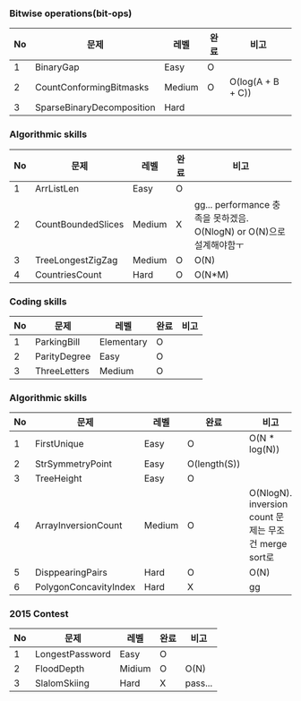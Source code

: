 ### Bitwise operations(bit-ops)
No | 문제 | 레벨 | 완료 | 비고
---|---|---|---|---
1 | BinaryGap | Easy | O | 
2 | CountConformingBitmasks | Medium | O | O(log(A + B + C))
3 | SparseBinaryDecomposition | Hard |  | 

### Algorithmic skills
No | 문제 | 레벨 | 완료 | 비고
---|---|---|---|---
1 | ArrListLen | Easy | O | 
2 | CountBoundedSlices | Medium | X | gg... performance 충족을 못하겠음. O(NlogN) or O(N)으로 설계해야함ㅜ
3 | TreeLongestZigZag | Medium | O | O(N)
4 | CountriesCount | Hard | O | O(N*M)

### Coding skills
No | 문제 | 레벨 | 완료 | 비고
---|---|---|---|---
1 | ParkingBill | Elementary | O | 
2 | ParityDegree | Easy | O | 
3 | ThreeLetters | Medium | O | 

### Algorithmic skills
No | 문제 | 레벨 | 완료 | 비고
---|---|---|---|---
1 | FirstUnique | Easy | O | O(N * log(N))
2 | StrSymmetryPoint | Easy | O(length(S)) | 
3 | TreeHeight | Easy | O | 
4 | ArrayInversionCount | Medium | O | O(NlogN). inversion count 문제는 무조건 merge sort로
5 | DisppearingPairs | Hard | O | O(N)
6 | PolygonConcavityIndex | Hard | X | gg

### 2015 Contest
No | 문제 | 레벨 | 완료 | 비고
---|---|---|---|---
1 | LongestPassword | Easy | O | 
2 | FloodDepth | Midium | O | O(N)
3 | SlalomSkiing | Hard | X | pass...